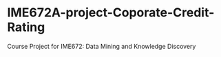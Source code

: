 # IME672A-project-Coporate-Credit-Rating
Course Project for IME672: Data Mining and Knowledge Discovery

